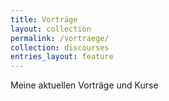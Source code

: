 ```yaml
---
title: Vorträge
layout: collection
permalink: /vortraege/
collection: discourses
entries_layout: feature
---
```


Meine aktuellen Vorträge und Kurse
